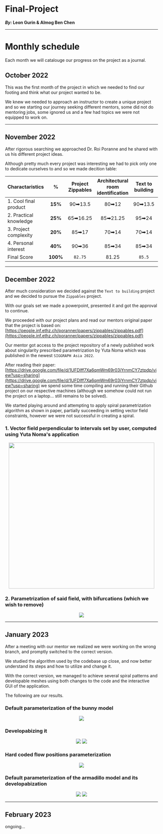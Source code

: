 # Final-Project
**_By:_ Leon Gurin & Almog Ben Chen**

___
# Monthly schedule
Each month we will catalouge our progress on the project as a journal.

## October 2022

This was the first month of the project in which we needed to find our footing and think what our project wanted to be.

We knew we needed to approach an instructor to create a unique project and so we starting our journey seeking different mentors, some did not do mentoring jobs, some ignored us and a few had topics we were not equipped to work on.

___

## November 2022

After rigorous searching we approached Dr. Roi Poranne and he shared with us his different project ideas.

Although pretty much every project was interesting we had to pick only one to dedicate ourselves to and so we made decition table:

| Charactaristics | % | Project Zippables | Architectural room identification | Text to building | VR - Architecture modeling | VR - Controlling robots | Redirected walking |
 | ------ | :------: | :------: | :------: | :------: | :------: | :------: | :------: | 
 | 1. Cool final product | **15%**  | 90➡13.5 | 80➡12   | 90➡13.5 | 75➡11.25 | 65➡9.75 | 50➡7.5 |  
 | 2. Practical knowledge| **25%**  | 65➡16.25| 85➡21.25| 95➡24   | 70➡22.5  | 70➡17.5 | 70➡17.5|  
 | 3. Project complexity | **20%**  | 85➡17   | 70➡14   | 70➡14   | 75➡15    | 80➡16   | 75➡15  |  
 | 4. Personal interest  | **40%**  | 90➡36   | 85➡34   | 85➡34   | 75➡30    | 80➡32   | 70➡28  |  
 |  Final Score          | **100%** | `82.75`  | 81.25    | `85.5`   | 78.75     | 75.25    | 68      |

___

## December 2022

After much consideration we decided against the `Text to building` project and we decided to pursue the `Zippables` project.

With our goals set we made a powerpoint, presented it and got the approval to continue.

We proceeded with our project plans and read our mentors original paper that the project is based on: [https://people.inf.ethz.ch/poranner/papers/zippables/zippables.pdf](https://people.inf.ethz.ch/poranner/papers/zippables/zippables.pdf)

Our mentor got access to the project repository of a newly published work about singularity prescribed parametrization by Yuta Noma which was published in the newest `SIGGRAPH Asia 2022`.

After reading their paper: [https://drive.google.com/file/d/1UFDIff7Xa6qmWm69r03iYrnmCY7ztpdp/view?usp=sharing](https://drive.google.com/file/d/1UFDIff7Xa6qmWm69r03iYrnmCY7ztpdp/view?usp=sharing) we spend some time compiling and running their Github project on our respective machines (although we somehow could not run the project on a laptop... still remains to be solved).

We started playing around and attempting to apply spiral parametrization algorithm as shown in paper, partially succeeding in setting vector field constraints, however we were not successful in creating a spiral.

### 1. Vector field perpendicular to intervals set by user, computed using Yuta Noma's application

<p align="center">
  <img src="https://github.com/LeonGurin/University-of-Haifa-Final-Project/blob/main/Progress%20Pictures/pic1.png" width="480"/>
</p>

### 2. Parametrization of said field, with bifurcations (which we wish to remove)

<p align="center">
  <img src="https://github.com/LeonGurin/University-of-Haifa-Final-Project/blob/main/Progress%20Pictures/pic2.png"/>
</p>

___

## January 2023

After a meeting with our mentor we realized we were working on the wrong branch, and promptly switched to the correct version.

We studied the algorithm used by the codebase up close, and now better understand its steps and how to utilize and change it.

With the correct version, we managed to achieve several spiral patterns and developable meshes using both changes to the code and the interactive GUI of the application.


The following are our results.

### Default parameterization of the bunny model

<p align="center">
  <img src="https://github.com/LeonGurin/University-of-Haifa-Final-Project/blob/main/Progress%20Pictures/parametrized_bunny1.png"/>
</p>
  
### Developabizing it

<p align="center">
  <img src="https://github.com/LeonGurin/University-of-Haifa-Final-Project/blob/main/Progress%20Pictures/developabized_bunny1.png"/>
  <img src="https://github.com/LeonGurin/University-of-Haifa-Final-Project/blob/main/Progress%20Pictures/developabized_bunny2.png"/>
</p>
  
### Hard coded flow positions parameterization

<p align="center">
  <img src="https://github.com/LeonGurin/University-of-Haifa-Final-Project/blob/main/Progress%20Pictures/parametrized_armadillo1.png"/>
</p>

### Default parameterization of the armadillo model and its developabization

<p align="center">
  <img src="https://github.com/LeonGurin/University-of-Haifa-Final-Project/blob/main/Progress%20Pictures/parametrized_armadillo2.png"/>
  <img src="https://github.com/LeonGurin/University-of-Haifa-Final-Project/blob/main/Progress%20Pictures/developabized_armadillo1.png"/>
</p>


___

## February 2023

ongoing...

